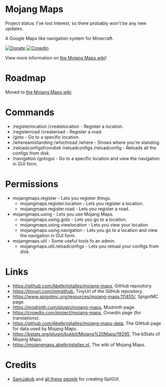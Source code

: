 # Mojang Maps

Project status: I've lost interest, so there probably won't be any new updates.

A Google Maps like navigation system for Minecraft.

[![Donate](https://img.shields.io/badge/Donate-PayPal-blue?style=for-the-badge&logo=paypal)](https://www.paypal.com/donate/?hosted_button_id=W79VLY89H4XRY)
[![Crowdin](https://badges.crowdin.net/mojang-maps/localized.svg?style=for-the-badge&logo=paypal)](https://crowdin.com/project/mojang-maps)

View more information on [the Mojang Maps wiki](https://mojangmaps.abelkrijgtalles.nl)!

# Roadmap

Moved to [the Mojang Maps wiki](https://mojangmaps.abelkrijgtalles.nl)

# Commands

- /registerlocation /createlocation - Register a location.
- /registerroad /createroad - Register a road.
- /goto - Go to a specific location.
- /whereamistanding /whichroad /where - Shows where you're standing.
- /reloadconfigsfromdisk /reloadconfigs /reloadconfig - Reloads all the configs from disk.
- /navigation /gotogui - Go to a specific location and view the navigation in GUI form.

# Permissions

- mojangmaps.register - Lets you register things.
    - mojangmaps.register.location - Lets you register a location.
    - mojangmaps.register.road - Lets you register a road.
- mojangmaps.using - Lets you use Mojang Maps.
    - mojangmaps.using.goto - Lets you go to a location.
    - mojangmaps.using.viewlocation - Lets you view your location
  - mojangmaps.using.navigation - Lets you go to a location and view the navigation in GUI form.
- mojangmaps.util - Some useful tools fo an admin.
    - mojangmaps.util.reloadconfigs - Lets you reload your configs from disk.

# Links

- https://github.com/Abelkrijgtalles/mojang-maps, GitHub repository.
- https://tinyurl.com/mmgithub, TinyUrl of the GitHub repository.
- https://www.spigotmc.org/resources/mojang-maps.111455/, SpigotMC page.
- https://modrinth.com/plugin/mojang-maps, Modrinth page.
- https://crowdin.com/project/mojang-maps, Crowdin page (for translations).
- https://github.com/Abelkrijgtalles/mojang-maps-data, The GitHub page for data used by Mojang Maps.
- https://bstats.org/plugin/bukkit/Mojang%20Maps/19295, The bStats of Mojang Maps.
- https://mojangmaps.abelkrijgtalles.nl, The wiki of Mojang Maps.

# Credits

- [SamJakob](https://github.com/SamJakob) and [all these people](https://github.com/SamJakob/SpiGUI/graphs/contributors)
  for creating SpiGUI.
